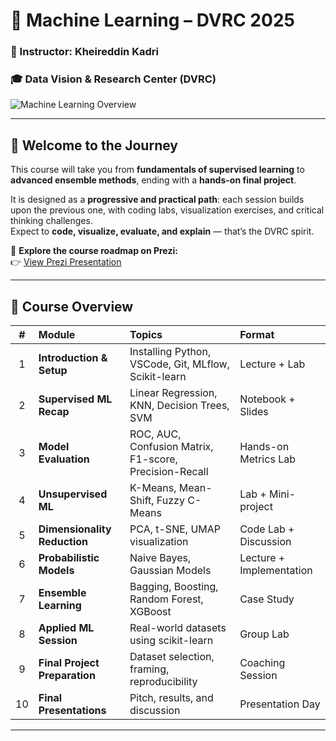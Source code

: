 # 🤖 Machine Learning – DVRC 2025  
### 📍 Instructor: Kheireddin Kadri  
### 🎓 Data Vision & Research Center (DVRC)

![Machine Learning Overview](C:\Users\Kered\ML_DVRC_2025\9_Algo_ML.jpg)

---

## 🌟 Welcome to the Journey

This course will take you from **fundamentals of supervised learning** to **advanced ensemble methods**, ending with a **hands-on final project**.

It is designed as a **progressive and practical path**: each session builds upon the previous one, with coding labs, visualization exercises, and critical thinking challenges.  
Expect to **code, visualize, evaluate, and explain** — that’s the DVRC spirit.

🎥 **Explore the course roadmap on Prezi:**  
👉 [View Prezi Presentation](https://prezi.com/view/pHd4B1z2eTZWjyN57VZe/?referral_token=ePuLVMlnB3FN)

---

## 🧭 Course Overview

| # | Module | Topics | Format |
|:-:|:--------|:--------|:--------|
| 1 | **Introduction & Setup** | Installing Python, VSCode, Git, MLflow, Scikit-learn | Lecture + Lab |
| 2 | **Supervised ML Recap** | Linear Regression, KNN, Decision Trees, SVM | Notebook + Slides |
| 3 | **Model Evaluation** | ROC, AUC, Confusion Matrix, F1-score, Precision-Recall | Hands-on Metrics Lab |
| 4 | **Unsupervised ML** | K-Means, Mean-Shift, Fuzzy C-Means | Lab + Mini-project |
| 5 | **Dimensionality Reduction** | PCA, t-SNE, UMAP visualization | Code Lab + Discussion |
| 6 | **Probabilistic Models** | Naive Bayes, Gaussian Models | Lecture + Implementation |
| 7 | **Ensemble Learning** | Bagging, Boosting, Random Forest, XGBoost | Case Study |
| 8 | **Applied ML Session** | Real-world datasets using scikit-learn | Group Lab |
| 9 | **Final Project Preparation** | Dataset selection, framing, reproducibility | Coaching Session |
| 10 | **Final Presentations** | Pitch, results, and discussion | Presentation Day |

---

